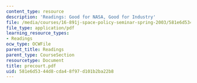 ```yaml
---
content_type: resource
description: 'Readings: Good for NASA, Good for Industry'
file: /media/courses/16-891j-space-policy-seminar-spring-2003/581e6d5344d8cda48f97d101b2ba22b8_precourt.pdf
file_type: application/pdf
learning_resource_types:
- Readings
ocw_type: OCWFile
parent_title: Readings
parent_type: CourseSection
resourcetype: Document
title: precourt.pdf
uid: 581e6d53-44d8-cda4-8f97-d101b2ba22b8
---
```

